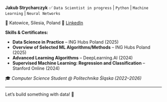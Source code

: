 **Jakub Strycharczyk** ✅
`Data Scientist in progress` | `Python` | `Machine Learning` | `Neural Networks`

📍 Katowice, Silesia, Poland
🔗 [LinkedIn](www.linkedin.com/in/jakub-strycharczyk-9162812bb)

**Skills & Certificates:**
- **Data Science in Practice** – ING Hubs Poland (2025)
- **Overview of Selected ML Algorithms/Methods** – ING Hubs Poland (2025)
- **Advanced Learning Algorithms** – DeepLearning.AI (2024)
- **Supervised Machine Learning: Regression and Classification** – Stanford Online (2024)

🎓 *Computer Science Student @ Politechnika Śląska (2022–2026)*

---
Let’s build something with data! 🚀
